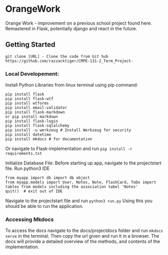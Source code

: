 # OrangeWork

Orange Work - improvement on a previous school project found here. Remastered in Flask, potentially django and react in the future.

## Getting Started

    git clone [URL] - Clone the code from Git hub https://github.com/razzacktiger/CMPE-131-2_Term_Project-

### Local Developement:  
Install Python Libraries from linux terminal using pip command:

    pip install flask 
    pip install flask-wtf 
    pip install wtforms 
    pip install email-validator 
    pip install flask-markdown 
    or pip install markdown 
    pip install flask-login 
    pip install flask-sqlalchemy 
    pip install -u werkzeug # Install Werkzeug for security
    pip install datetime 
    pip install mkdocs # for documentation 

Or navigate to Flask-implementation  and run `pip install -r requirements.txt`

Initialize Database File:
Before starting up app, navigate to the projectstart file. Run python3 IDE
    
    from myapp import db import db object
    from myapp.models import User, Notes, Note, FlashCard, ToDo import tables from models including the association tabel 'Notes'
    quit()  # exit out of IDE
    
Navigate to the projectstart file and run `python3 run.py` Using this you should be able to run the application.

### Accessing Mkdocs 
To access the docs navigate to the docs/projectdocs folder and run `mkdocs serve` in the terminal. Then copy the url given and run it in a browser. The docs will provide a detailed overview of the methods, and contents of the implementation. 
